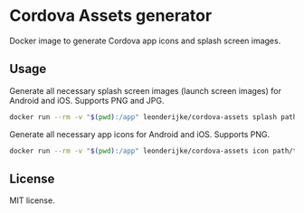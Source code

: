 # Cordova Assets generator

Docker image to generate Cordova app icons and splash screen images.

## Usage

Generate all necessary splash screen images (launch screen images) for Android and iOS. Supports PNG and JPG.

```sh
docker run --rm -v "$(pwd):/app" leonderijke/cordova-assets splash path/to/splash.jpg
```

Generate all necessary app icons for Android and iOS. Supports PNG.

```sh
docker run --rm -v "$(pwd):/app" leonderijke/cordova-assets icon path/to/icon.png
```

## License

MIT license.
